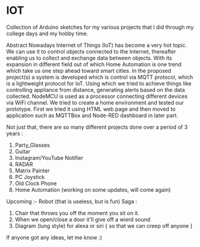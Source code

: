 # IOT
Collection of Arduino sketches for my various projects that I did through my college days and my hobby time.

Abstract
Nowadays Internet of Things (IoT) has become a very hot topic. We can use it to control objects connected to the Internet, thereafter enabling us to collect and exchange data between objects. With its expansion in different field out of which Home Automation is one trend which take us one step ahead toward smart cities. In the proposed project(s) a system is developed which is control via MQTT protocol, which is a lightweight protocol for IoT. Using which we tried to achieve things like controlling appliance from distance, generating alerts based on the data collected. NodeMCU is used as a processor connecting different devices via WiFi channel. We tried to create a home environment and tested our prototype. First we tried it using HTML web page and then moved to application such as MQTTBox and Node-RED dashboard in later part.

Not just that, there are so many different projects done over a period of 3 years : 

1. Party_Glasses
2. Guitar
3. Instagram/YouTube Notifier
4. RADAR
5. Matrix Painter
6. PC Joystick
7. Old Clock Phone
8. Home Automation (working on some updates, will come again)

Upcoming :-
Robot (that is useless, but is fun) Saga : 
1. Chair that throws you off the moment you sit on it.
2. When we open/close a door it'll give off a wierd sound
3. Diagram (lung style) for alexa or siri { so that we can creep off anyone }

If anyone got any ideas, let me know :)
